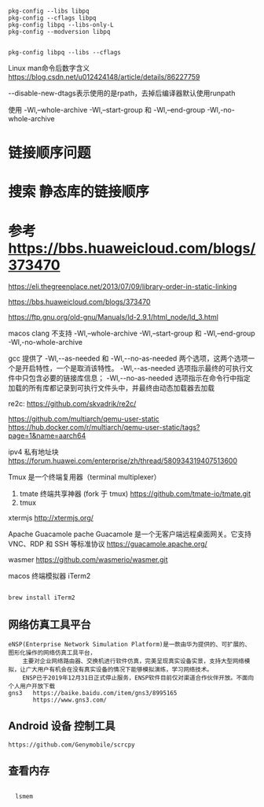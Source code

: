 ```shell

pkg-config --libs libpq
pkg-config --cflags libpq
pkg-config libpq --libs-only-L
pkg-config --modversion libpq


pkg-config libpq --libs --cflags

```



Linux man命令后数字含义  https://blog.csdn.net/u012424148/article/details/86227759



--disable-new-dtags表示使用的是rpath，去掉后编译器默认使用runpath


使用 -Wl,–whole-archive -Wl,–start-group 和 -Wl,–end-group -Wl,-no-whole-archive

# 链接顺序问题
# 搜索 静态库的链接顺序
# 参考 https://bbs.huaweicloud.com/blogs/373470

https://eli.thegreenplace.net/2013/07/09/library-order-in-static-linking

https://bbs.huaweicloud.com/blogs/373470

https://ftp.gnu.org/old-gnu/Manuals/ld-2.9.1/html_node/ld_3.html

macos clang 不支持 -Wl,–whole-archive -Wl,–start-group 和 -Wl,–end-group -Wl,-no-whole-archive


gcc 提供了 -Wl,--as-needed 和 -Wl,--no-as-needed 两个选项，这两个选项一个是开启特性，一个是取消该特性。
-Wl,--as-needed 选项指示最终的可执行文件中只包含必要的链接库信息；
-Wl,--no-as-needed 选项指示在命令行中指定加载的所有库都记录到可执行文件头中，并最终由动态加载器去加载

re2c:
https://github.com/skvadrik/re2c/



https://github.com/multiarch/qemu-user-static
https://hub.docker.com/r/multiarch/qemu-user-static/tags?page=1&name=aarch64


ipv4 私有地址块
https://forum.huawei.com/enterprise/zh/thread/580934319407513600


Tmux 是一个终端复用器（terminal multiplexer）
1. tmate 终端共享神器 (fork 于 tmux)  https://github.com/tmate-io/tmate.git
2. tmux

xtermjs
http://xtermjs.org/

Apache Guacamole  pache Guacamole 是一个无客户端远程桌面网关。它支持 VNC、RDP 和 SSH 等标准协议
https://guacamole.apache.org/


wasmer https://github.com/wasmerio/wasmer.git


macos 终端模拟器 iTerm2
```bash

brew install iTerm2

```

## 网络仿真工具平台
    eNSP(Enterprise Network Simulation Platform)是一款由华为提供的、可扩展的、图形化操作的网络仿真工具平台，
        主要对企业网络路由器、交换机进行软件仿真，完美呈现真实设备实景，支持大型网络模拟，让广大用户有机会在没有真实设备的情况下能够模拟演练，学习网络技术。
        ENSP已于2019年12月31日正式停止服务，ENSP软件目前仅对渠道合作伙伴开放。不面向个人用户开放下载
    gns3   https://baike.baidu.com/item/gns3/8995165
           https://www.gns3.com/

## Android 设备 控制工具
    https://github.com/Genymobile/scrcpy

## 查看内存
```bash

  lsmem

```
